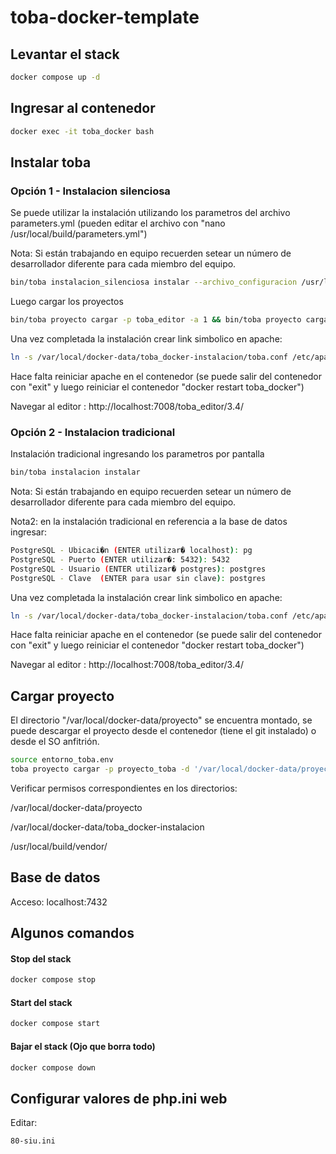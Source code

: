 # toba-docker-template

## Levantar el stack
```bash
docker compose up -d
```


## Ingresar al contenedor
```bash
docker exec -it toba_docker bash
```
## Instalar toba
### Opción 1 - Instalacion silenciosa
Se puede utilizar la instalación utilizando los parametros del archivo parameters.yml (pueden editar el archivo con "nano /usr/local/build/parameters.yml")

Nota: Si están trabajando en equipo recuerden setear un número de desarrollador diferente para cada miembro del equipo.

```bash
bin/toba instalacion_silenciosa instalar --archivo_configuracion /usr/local/build/parameters.yml
```
Luego cargar los proyectos
```bash
bin/toba proyecto cargar -p toba_editor -a 1 && bin/toba proyecto cargar -p toba_usuarios -a 1 && bin/toba proyecto cargar -p toba_referencia -a 1
```
Una vez completada la instalación crear link simbolico en apache:

```bash
ln -s /var/local/docker-data/toba_docker-instalacion/toba.conf /etc/apache2/conf.d/toba.conf
```

Hace falta reiniciar apache en el contenedor (se puede salir del contenedor con "exit" y luego reiniciar el contenedor "docker restart  toba_docker")

Navegar al editor : http://localhost:7008/toba_editor/3.4/

### Opción 2 - Instalacion tradicional
Instalación tradicional ingresando los parametros por pantalla

```bash
bin/toba instalacion instalar
```
Nota: Si están trabajando en equipo recuerden setear un número de desarrollador diferente para cada miembro del equipo.

Nota2: en la instalación tradicional en referencia a la base de datos ingresar:
```bash
PostgreSQL - Ubicaci�n (ENTER utilizar� localhost): pg
PostgreSQL - Puerto (ENTER utilizar�: 5432): 5432
PostgreSQL - Usuario (ENTER utilizar� postgres): postgres
PostgreSQL - Clave  (ENTER para usar sin clave): postgres
```
Una vez completada la instalación crear link simbolico en apache:

```bash
ln -s /var/local/docker-data/toba_docker-instalacion/toba.conf /etc/apache2/conf.d/toba.conf
```


Hace falta reiniciar apache en el contenedor (se puede salir del contenedor con "exit" y luego reiniciar el contenedor "docker restart  toba_docker")

Navegar al editor : http://localhost:7008/toba_editor/3.4/


## Cargar proyecto

El directorio  "/var/local/docker-data/proyecto"  se encuentra montado,  se puede descargar el proyecto desde el contenedor (tiene el git instalado) o desde el SO anfitrión.
```bash
source entorno_toba.env
toba proyecto cargar -p proyecto_toba -d '/var/local/docker-data/proyecto/proyecto_toba'
```
Verificar permisos correspondientes en los directorios:

/var/local/docker-data/proyecto

/var/local/docker-data/toba_docker-instalacion

/usr/local/build/vendor/


## Base de datos
Acceso:  localhost:7432

## Algunos comandos
#### Stop del stack
```bash
docker compose stop
```
#### Start del stack
```bash
docker compose start
```
#### Bajar el stack (Ojo que borra todo)
```bash
docker compose down
```
## Configurar valores de php.ini web
Editar:
```bash
80-siu.ini
```

